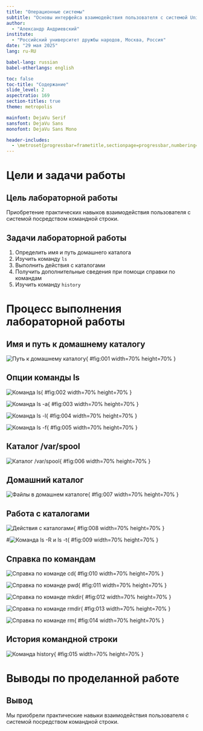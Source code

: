 ```yaml
---
title: "Операционные системы"
subtitle: "Основы интерфейса взаимодействия пользователя с системой Unix на уровне командной строки"
author:
  - "Александр Андриевский"
institute:
  - "Российский университет дружбы народов, Москва, Россия"
date: "29 мая 2025"
lang: ru-RU

babel-lang: russian
babel-otherlangs: english

toc: false
toc-title: "Содержание"
slide_level: 2
aspectratio: 169
section-titles: true
theme: metropolis

mainfont: DejaVu Serif
sansfont: DejaVu Sans
monofont: DejaVu Sans Mono

header-includes:
  - \metroset{progressbar=frametitle,sectionpage=progressbar,numbering=fraction}
---
```


# Цели и задачи работы

## Цель лабораторной работы

Приобретение практических навыков взаимодействия пользователя с системой посредством командной строки.

## Задачи лабораторной работы

1. Определить имя и путь домашнего каталога  
2. Изучить команду `ls`  
3. Выполнить действия с каталогами  
4. Получить дополнительные сведения при помощи справки по командам  
5. Изучить команду `history`  

# Процесс выполнения лабораторной работы

## Имя и путь к домашнему каталогу 

![Путь к домашнему каталогу](image/01.png){ #fig:001 width=70% height=70% }

## Опции команды ls

![Команда ls](image/02.png){ #fig:002 width=70% height=70% }

![Команда ls -a](image/03.png){ #fig:003 width=70% height=70% }

![Команда ls -l](image/04.png){ #fig:004 width=70% height=70% }

![Команда ls -f](image/05.png){ #fig:005 width=70% height=70% }

## Каталог /var/spool

![Каталог /var/spool](image/06.png){ #fig:006 width=70% height=70% }

## Домашний каталог

![Файлы в домашнем каталоге](image/07.png){ #fig:007 width=70% height=70% }

## Работа с каталогами

![Действия с каталогами](image/08.png){ #fig:008 width=70% height=70% }

#![Команда ls -R и ls -t](image/09.png){ #fig:009 width=70% height=70% }

## Справка по командам

![Справка по команде cd](image/10.png){ #fig:010 width=70% height=70% }

![Справка по команде pwd](image/11.png){ #fig:011 width=70% height=70% }

![Справка по команде mkdir](image/12.png){ #fig:012 width=70% height=70% }

![Справка по команде rmdir](image/13.png){ #fig:013 width=70% height=70% }

![Справка по команде rm](image/14.png){ #fig:014 width=70% height=70% }

## История командной строки

![Команда history](image/15.png){ #fig:015 width=70% height=70% }

# Выводы по проделанной работе

## Вывод

Мы приобрели практические навыки взаимодействия пользователя с системой посредством командной строки.

